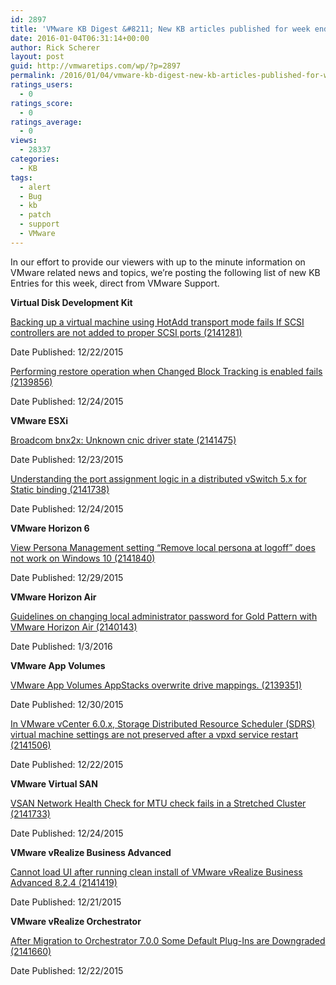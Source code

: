 ```yaml
---
id: 2897
title: 'VMware KB Digest &#8211; New KB articles published for week ending 1/2/15'
date: 2016-01-04T06:31:14+00:00
author: Rick Scherer
layout: post
guid: http://vmwaretips.com/wp/?p=2897
permalink: /2016/01/04/vmware-kb-digest-new-kb-articles-published-for-week-ending-1215/
ratings_users:
  - 0
ratings_score:
  - 0
ratings_average:
  - 0
views:
  - 28337
categories:
  - KB
tags:
  - alert
  - Bug
  - kb
  - patch
  - support
  - VMware
---
```

In our effort to provide our viewers with up to the minute information on VMware related news and topics, we&#8217;re posting the following list of new KB Entries for this week, direct from VMware Support.

<!--more-->

**Virtual Disk Development Kit**
  
[Backing up a virtual machine using HotAdd transport mode fails If SCSI controllers are not added to proper SCSI ports (2141281)](http://vmw.re/1O63NCq)
  
Date Published: 12/22/2015
  
[Performing restore operation when Changed Block Tracking is enabled fails (2139856)](http://vmw.re/1RZu8rQ)
  
Date Published: 12/24/2015

**VMware ESXi**
  
[Broadcom bnx2x: Unknown cnic driver state (2141475)](http://vmw.re/1O63Pdo)
  
Date Published: 12/23/2015
  
[Understanding the port assignment logic in a distributed vSwitch 5.x for Static binding (2141738)](http://vmw.re/1RZu8rS)
  
Date Published: 12/24/2015

**VMware Horizon 6**
  
[View Persona Management setting “Remove local persona at logoff” does not work on Windows 10 (2141840)](http://vmw.re/1O63Pdq)
  
Date Published: 12/29/2015

**VMware Horizon Air**
  
[Guidelines on changing local administrator password for Gold Pattern with VMware Horizon Air (2140143)](http://vmw.re/1RZu8rU)
  
Date Published: 1/3/2016

**VMware App Volumes**
  
[VMware App Volumes AppStacks overwrite drive mappings. (2139351)](http://vmw.re/1O63NCs)
  
Date Published: 12/30/2015
  
[In VMware vCenter 6.0.x, Storage Distributed Resource Scheduler (SDRS) virtual machine settings are not preserved after a vpxd service restart (2141506)](http://vmw.re/1RZu8rW)
  
Date Published: 12/22/2015

**VMware Virtual SAN**
  
[VSAN Network Health Check for MTU check fails in a Stretched Cluster (2141733)](http://vmw.re/1O63Pdu)
  
Date Published: 12/24/2015

**VMware vRealize Business Advanced**
  
[Cannot load UI after running clean install of VMware vRealize Business Advanced 8.2.4 (2141419)](http://vmw.re/1RZu8rY)
  
Date Published: 12/21/2015

**VMware vRealize Orchestrator**
  
[After Migration to Orchestrator 7.0.0 Some Default Plug-Ins are Downgraded (2141660)](http://vmw.re/1O63PdA)
  
Date Published: 12/22/2015